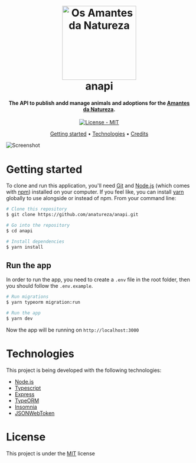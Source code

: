 <h1 align="center">
  <br>
  <a href="https://www.instagram.com/osamantesdanatureza/"><img src="https://i.imgur.com/CYvCLum.jpg" title="Os Amantes da Natureza" width="200"/></a>
  <br>
  anapi
  <br>
</h1>

<h4 align="center">The API to publish andd manage animals and adoptions for the <a href="https://www.instagram.com/osamantesdanatureza/" target="_blank">Amantes da Natureza</a>.</h4>

<p align="center">
  <a href="https://github.com/anatureza/anapi/blob/main/LICENSE">
    <img src="https://img.shields.io/github/license/anatureza/anapi?style=for-the-badge"
    alt="License - MIT">
  </a>
</p>

<p align="center">
  <a href="#getting-started">Getting started</a> •
  <a href="#technologies">Technologies</a> •
  <a href="#credits">Credits</a>
</p>

![Screenshot](https://i.imgur.com/P89AdDi.png)

# Getting started

To clone and run this application, you'll need [Git](https://git-scm.com) and [Node.js](https://nodejs.org/en/download/) (which comes with [npm](http://npmjs.com)) installed on your computer. If you feel like, you can install [yarn](https://classic.yarnpkg.com/en/docs/install/) globally to use alongside or instead of npm. From your command line:

```bash
# Clone this repository
$ git clone https://github.com/anatureza/anapi.git

# Go into the repository
$ cd anapi

# Install dependencies
$ yarn install
```

## Run the app

In order to run the app, you need to create a `.env` file in the root folder, then you should follow the `.env.example`.

```bash
# Run migrations
$ yarn typeorm migration:run

# Run the app
$ yarn dev
```

Now the app will be running on `http://localhost:3000`

# Technologies

This project is being developed with the following technologies:

- [Node.js](https://nodejs.org/en/)
- [Typescript](https://www.typescriptlang.org/)
- [Express](https://expressjs.com/pt-br/)
- [TypeORM](https://typeorm.io/#/)
- [Insomnia](https://insomnia.rest/)
- [JSONWebToken](https://github.com/auth0/node-jsonwebtoken#readme)

# License

This project is under the [MIT](https://github.com/anatureza/anapi/blob/main/LICENSE) license

